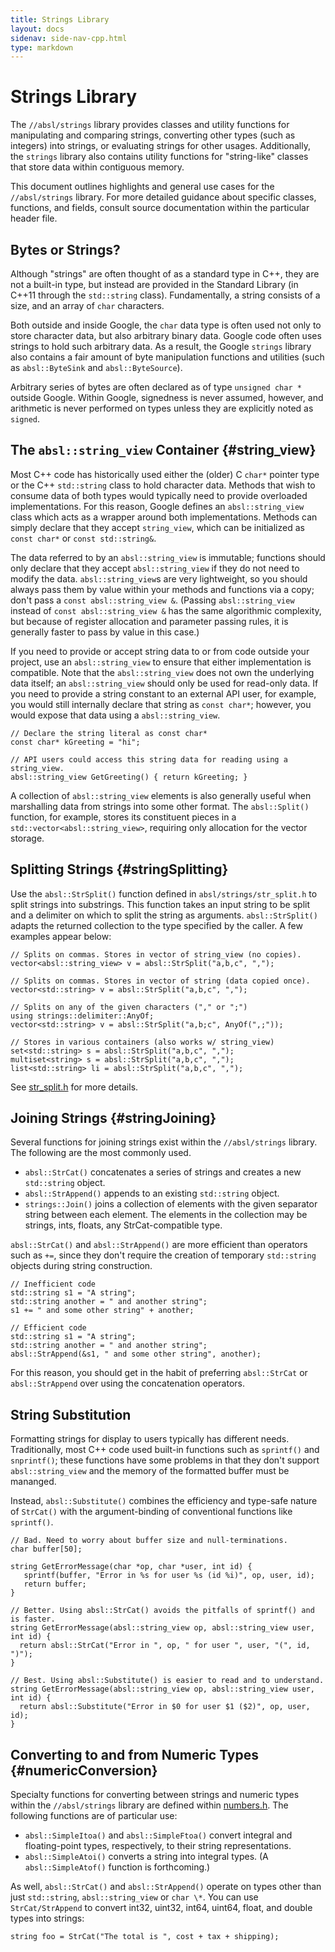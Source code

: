 ```yaml
---
title: Strings Library
layout: docs
sidenav: side-nav-cpp.html
type: markdown
---
```


# Strings Library

The `//absl/strings` library provides classes and utility functions for
manipulating and comparing strings, converting other types (such as integers)
into strings, or evaluating strings for other usages.
Additionally, the `strings` library also contains utility functions for
"string-like" classes that store data within contiguous memory.

This document outlines highlights and general use cases for the `//absl/strings`
library. For more detailed guidance about specific classes, functions, and
fields, consult source documentation within the particular header file.

## Bytes or Strings?

Although "strings" are often thought of as a standard type in C++, they are not
a built-in type, but instead are provided in the Standard Library (in C++11
through the `std::string` class). Fundamentally, a string consists of a size,
and an array of `char` characters.

Both outside and inside Google, the `char` data type is often used not only to
store character data, but also arbitrary binary data. Google code often uses
strings to hold such arbitrary data. As a result, the Google `strings` library
also contains a fair amount of byte manipulation functions and utilities (such
as `absl::ByteSink` and `absl::ByteSource`).

<p class="note">Arbitrary series of bytes are often declared as of type
<code>unsigned char *</code> outside Google. Within Google, signedness is never
assumed, however, and arithmetic is never performed on types unless they are
explicitly noted as <code>signed</code>.</p>

## The `absl::string_view` Container {#string_view}

Most C++ code has historically used either the (older) C `char*` pointer type
or the C++ `std::string` class to hold character data. Methods that wish to
consume data of both types would typically need to provide overloaded
implementations. For this reason, Google defines an `absl::string_view` class
which acts as a wrapper around both implementations. Methods can simply declare
that they accept `string_view`, which can be initialized as `const char*` or
`const std::string&`.

The data referred to by an `absl::string_view` is immutable; functions should
only declare that they accept `absl::string_view` if they do not need to modify
the data. `absl::string_view`s are very lightweight, so you should always pass
them by value within your methods and functions via a copy; don't pass a
`const absl::string_view &`. (Passing `absl::string_view` instead of
`const absl::string_view &` has the same algorithmic complexity, but because of
register allocation and parameter passing rules, it is generally faster to pass
by value in this case.)

If you need to provide or accept string data to or from code outside your
project, use an `absl::string_view` to ensure that either implementation is
compatible. Note that the `absl::string_view` does not own the underlying data
itself; an `absl::string_view` should only be used for read-only data. If you
need to provide a string constant to an external API user, for example, you
would still internally declare that string as `const char*`; however, you would
expose that data using a `absl::string_view`.

~~~~ {.prettyprint .lang-cpp}
// Declare the string literal as const char*
const char* kGreeting = "hi";

// API users could access this string data for reading using a string_view.
absl::string_view GetGreeting() { return kGreeting; }
~~~~

A collection of `absl::string_view` elements is also generally useful when
marshalling data from strings into some other format. The `absl::Split()`
function, for example, stores its constituent pieces in a
`std::vector<absl::string_view>`, requiring only allocation for the
vector storage.

## Splitting Strings {#stringSplitting}

Use the `absl::StrSplit()` function defined in `absl/strings/str_split.h` to
split strings into substrings. This function takes an input string to be split
and a delimiter on which to split the string as arguments. `absl::StrSplit()`
adapts the returned collection to the type specified by the caller. A few
examples appear below:

~~~~ {.prettyprint .lang-cpp}
// Splits on commas. Stores in vector of string_view (no copies).
vector<absl::string_view> v = absl::StrSplit("a,b,c", ",");

// Splits on commas. Stores in vector of string (data copied once).
vector<std::string> v = absl::StrSplit("a,b,c", ",");

// Splits on any of the given characters ("," or ";")
using strings::delimiter::AnyOf;
vector<std::string> v = absl::StrSplit("a,b;c", AnyOf(",;"));

// Stores in various containers (also works w/ string_view)
set<std::string> s = absl::StrSplit("a,b,c", ",");
multiset<string> s = absl::StrSplit("a,b,c", ",");
list<std::string> li = absl::StrSplit("a,b,c", ",");
~~~~

See [str_split.h](str_split.h) for more details.

## Joining Strings {#stringJoining}

Several functions for joining strings exist within the `//absl/strings` library.
The following are the most commonly used.

-   `absl::StrCat()` concatenates a series of strings and creates a new
    `std::string` object.
-   `absl::StrAppend()` appends to an existing `std::string` object.
-   `strings::Join()` joins a collection of elements with the given separator
    string between each element. The elements in the collection may be strings,
    ints, floats, any StrCat-compatible type.

`absl::StrCat()` and `absl::StrAppend()` are more efficient than operators such
as `+=`, since they don't require the creation of temporary `std::string`
objects during string construction.

~~~~ {.prettyprint .lang-cpp}
// Inefficient code
std::string s1 = "A string";
std::string another = " and another string";
s1 += " and some other string" + another;

// Efficient code
std::string s1 = "A string";
std::string another = " and another string";
absl::StrAppend(&s1, " and some other string", another);
~~~~

For this reason, you should get in the habit of preferring `absl::StrCat` or
`absl::StrAppend` over using the concatenation operators.

## String Substitution

Formatting strings for display to users typically has different needs.
Traditionally, most C++ code used built-in functions such as `sprintf()` and
`snprintf()`; these functions have some problems in that they don't support
`absl::string_view` and the memory of the formatted buffer must be mananged.

Instead, `absl::Substitute()` combines the efficiency and type-safe nature of
`StrCat()` with the argument-binding of conventional functions like `sprintf()`.

~~~~ {.prettyprint .lang-cpp}
// Bad. Need to worry about buffer size and null-terminations.
char buffer[50];

string GetErrorMessage(char *op, char *user, int id) {
   sprintf(buffer, "Error in %s for user %s (id %i)", op, user, id);
   return buffer;
}

// Better. Using absl::StrCat() avoids the pitfalls of sprintf() and is faster.
string GetErrorMessage(absl::string_view op, absl::string_view user, int id) {
  return absl::StrCat("Error in ", op, " for user ", user, "(", id, ")");
}

// Best. Using absl::Substitute() is easier to read and to understand.
string GetErrorMessage(absl::string_view op, absl::string_view user, int id) {
  return absl::Substitute("Error in $0 for user $1 ($2)", op, user, id);
}
~~~~

## Converting to and from Numeric Types {#numericConversion}

Specialty functions for converting between strings and numeric types within the
`//absl/strings` library are defined within [numbers.h](numbers.h). The
following functions are of particular use:

-   `absl::SimpleItoa()` and `absl::SimpleFtoa()` convert integral and
    floating-point types, respectively, to their string representations.
-   `absl::SimpleAtoi()` converts a string into integral types. (A
    `absl::SimpleAtof()` function is forthcoming.)

As well, `absl::StrCat()` and `absl::StrAppend()` operate on types other than
just `std::string`, `absl::string_view` or `char \*`. You can use
`StrCat/StrAppend` to convert int32, uint32, int64, uint64, float, and double
types into strings:

~~~~ {.prettyprint .lang-cpp}
string foo = StrCat("The total is ", cost + tax + shipping);
~~~~

